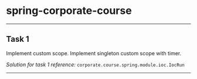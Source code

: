 # spring-corporate-course
___
## Task 1
Implement custom scope.
Implement singleton custom scope with timer.

_Solution for task 1 reference:_
`corporate.course.spring.module.ioc.IocRun`
___